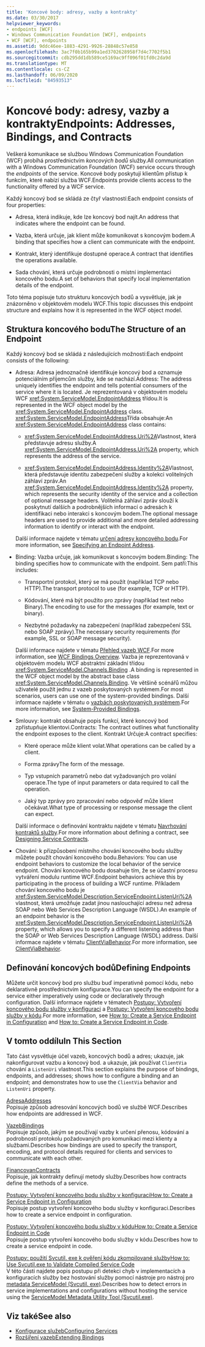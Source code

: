 ```yaml
---
title: 'Koncové body: adresy, vazby a kontrakty'
ms.date: 03/30/2017
helpviewer_keywords:
- endpoints [WCF]
- Windows Communication Foundation [WCF], endpoints
- WCF [WCF], endpoints
ms.assetid: 9ddc46ee-1883-4291-9926-28848c57e858
ms.openlocfilehash: 3ac7f0b165b99a1ed3702628958f7d4c7702f5b1
ms.sourcegitcommit: cdb295dd1db589ce5169ac9ff096f01fd0c2da9d
ms.translationtype: MT
ms.contentlocale: cs-CZ
ms.lasthandoff: 06/09/2020
ms.locfileid: "84593513"
---
```

# <a name="endpoints-addresses-bindings-and-contracts"></a><span data-ttu-id="3ed4b-102">Koncové body: adresy, vazby a kontrakty</span><span class="sxs-lookup"><span data-stu-id="3ed4b-102">Endpoints: Addresses, Bindings, and Contracts</span></span>

<span data-ttu-id="3ed4b-103">Veškerá komunikace se službou Windows Communication Foundation (WCF) probíhá prostřednictvím *koncových bodů* služby.</span><span class="sxs-lookup"><span data-stu-id="3ed4b-103">All communication with a Windows Communication Foundation (WCF) service occurs through the *endpoints* of the service.</span></span> <span data-ttu-id="3ed4b-104">Koncové body poskytují klientům přístup k funkcím, které nabízí služba WCF.</span><span class="sxs-lookup"><span data-stu-id="3ed4b-104">Endpoints provide clients access to the functionality offered by a WCF service.</span></span>

<span data-ttu-id="3ed4b-105">Každý koncový bod se skládá ze čtyř vlastností:</span><span class="sxs-lookup"><span data-stu-id="3ed4b-105">Each endpoint consists of four properties:</span></span>

- <span data-ttu-id="3ed4b-106">Adresa, která indikuje, kde lze koncový bod najít.</span><span class="sxs-lookup"><span data-stu-id="3ed4b-106">An address that indicates where the endpoint can be found.</span></span>

- <span data-ttu-id="3ed4b-107">Vazba, která určuje, jak klient může komunikovat s koncovým bodem.</span><span class="sxs-lookup"><span data-stu-id="3ed4b-107">A binding that specifies how a client can communicate with the endpoint.</span></span>

- <span data-ttu-id="3ed4b-108">Kontrakt, který identifikuje dostupné operace.</span><span class="sxs-lookup"><span data-stu-id="3ed4b-108">A contract that identifies the operations available.</span></span>

- <span data-ttu-id="3ed4b-109">Sada chování, která určuje podrobnosti o místní implementaci koncového bodu.</span><span class="sxs-lookup"><span data-stu-id="3ed4b-109">A set of behaviors that specify local implementation details of the endpoint.</span></span>

<span data-ttu-id="3ed4b-110">Toto téma popisuje tuto strukturu koncových bodů a vysvětluje, jak je znázorněno v objektovém modelu WCF.</span><span class="sxs-lookup"><span data-stu-id="3ed4b-110">This topic discusses this endpoint structure and explains how it is represented in the WCF object model.</span></span>

## <a name="the-structure-of-an-endpoint"></a><span data-ttu-id="3ed4b-111">Struktura koncového bodu</span><span class="sxs-lookup"><span data-stu-id="3ed4b-111">The Structure of an Endpoint</span></span>

<span data-ttu-id="3ed4b-112">Každý koncový bod se skládá z následujících možností:</span><span class="sxs-lookup"><span data-stu-id="3ed4b-112">Each endpoint consists of the following:</span></span>

- <span data-ttu-id="3ed4b-113">Adresa: Adresa jednoznačně identifikuje koncový bod a oznamuje potenciálním příjemcům služby, kde se nachází.</span><span class="sxs-lookup"><span data-stu-id="3ed4b-113">Address: The address uniquely identifies the endpoint and tells potential consumers of the service where it is located.</span></span> <span data-ttu-id="3ed4b-114">Je reprezentovaná v objektovém modelu WCF <xref:System.ServiceModel.EndpointAddress> třídou.</span><span class="sxs-lookup"><span data-stu-id="3ed4b-114">It is represented in the WCF object model by the <xref:System.ServiceModel.EndpointAddress> class.</span></span> <span data-ttu-id="3ed4b-115"><xref:System.ServiceModel.EndpointAddress>Třída obsahuje:</span><span class="sxs-lookup"><span data-stu-id="3ed4b-115">An <xref:System.ServiceModel.EndpointAddress> class contains:</span></span>

  - <span data-ttu-id="3ed4b-116"><xref:System.ServiceModel.EndpointAddress.Uri%2A>Vlastnost, která představuje adresu služby.</span><span class="sxs-lookup"><span data-stu-id="3ed4b-116">A <xref:System.ServiceModel.EndpointAddress.Uri%2A> property, which represents the address of the service.</span></span>

  - <span data-ttu-id="3ed4b-117"><xref:System.ServiceModel.EndpointAddress.Identity%2A>Vlastnost, která představuje identitu zabezpečení služby a kolekci volitelných záhlaví zpráv.</span><span class="sxs-lookup"><span data-stu-id="3ed4b-117">An <xref:System.ServiceModel.EndpointAddress.Identity%2A> property, which represents the security identity of the service and a collection of optional message headers.</span></span> <span data-ttu-id="3ed4b-118">Volitelná záhlaví zpráv slouží k poskytnutí dalších a podrobnějších informací o adresách k identifikaci nebo interakci s koncovým bodem.</span><span class="sxs-lookup"><span data-stu-id="3ed4b-118">The optional message headers are used to provide additional and more detailed addressing information to identify or interact with the endpoint.</span></span>

  <span data-ttu-id="3ed4b-119">Další informace najdete v tématu [určení adresy koncového bodu](../specifying-an-endpoint-address.md).</span><span class="sxs-lookup"><span data-stu-id="3ed4b-119">For more information, see [Specifying an Endpoint Address](../specifying-an-endpoint-address.md).</span></span>

- <span data-ttu-id="3ed4b-120">Binding: Vazba určuje, jak komunikovat s koncovým bodem.</span><span class="sxs-lookup"><span data-stu-id="3ed4b-120">Binding: The binding specifies how to communicate with the endpoint.</span></span> <span data-ttu-id="3ed4b-121">Sem patří:</span><span class="sxs-lookup"><span data-stu-id="3ed4b-121">This includes:</span></span>

  - <span data-ttu-id="3ed4b-122">Transportní protokol, který se má použít (například TCP nebo HTTP).</span><span class="sxs-lookup"><span data-stu-id="3ed4b-122">The transport protocol to use (for example, TCP or HTTP).</span></span>

  - <span data-ttu-id="3ed4b-123">Kódování, které má být použito pro zprávy (například text nebo Binary).</span><span class="sxs-lookup"><span data-stu-id="3ed4b-123">The encoding to use for the messages (for example, text or binary).</span></span>

  - <span data-ttu-id="3ed4b-124">Nezbytné požadavky na zabezpečení (například zabezpečení SSL nebo SOAP zprávy).</span><span class="sxs-lookup"><span data-stu-id="3ed4b-124">The necessary security requirements (for example, SSL or SOAP message security).</span></span>

  <span data-ttu-id="3ed4b-125">Další informace najdete v tématu [Přehled vazeb WCF](../bindings-overview.md).</span><span class="sxs-lookup"><span data-stu-id="3ed4b-125">For more information, see [WCF Bindings Overview](../bindings-overview.md).</span></span> <span data-ttu-id="3ed4b-126">Vazba je reprezentovaná v objektovém modelu WCF abstraktní základní třídou <xref:System.ServiceModel.Channels.Binding> .</span><span class="sxs-lookup"><span data-stu-id="3ed4b-126">A binding is represented in the WCF object model by the abstract base class <xref:System.ServiceModel.Channels.Binding>.</span></span> <span data-ttu-id="3ed4b-127">Ve většině scénářů můžou uživatelé použít jednu z vazeb poskytovaných systémem.</span><span class="sxs-lookup"><span data-stu-id="3ed4b-127">For most scenarios, users can use one of the system-provided bindings.</span></span> <span data-ttu-id="3ed4b-128">Další informace najdete v tématu o [vazbách poskytovaných systémem](../system-provided-bindings.md).</span><span class="sxs-lookup"><span data-stu-id="3ed4b-128">For more information, see [System-Provided Bindings](../system-provided-bindings.md).</span></span>

- <span data-ttu-id="3ed4b-129">Smlouvy: kontrakt obsahuje popis funkcí, které koncový bod zpřístupňuje klientovi.</span><span class="sxs-lookup"><span data-stu-id="3ed4b-129">Contracts: The contract outlines what functionality the endpoint exposes to the client.</span></span> <span data-ttu-id="3ed4b-130">Kontrakt Určuje:</span><span class="sxs-lookup"><span data-stu-id="3ed4b-130">A contract specifies:</span></span>

  - <span data-ttu-id="3ed4b-131">Které operace může klient volat.</span><span class="sxs-lookup"><span data-stu-id="3ed4b-131">What operations can be called by a client.</span></span>

  - <span data-ttu-id="3ed4b-132">Forma zprávy</span><span class="sxs-lookup"><span data-stu-id="3ed4b-132">The form of the message.</span></span>

  - <span data-ttu-id="3ed4b-133">Typ vstupních parametrů nebo dat vyžadovaných pro volání operace.</span><span class="sxs-lookup"><span data-stu-id="3ed4b-133">The type of input parameters or data required to call the operation.</span></span>

  - <span data-ttu-id="3ed4b-134">Jaký typ zprávy pro zpracování nebo odpověď může klient očekávat.</span><span class="sxs-lookup"><span data-stu-id="3ed4b-134">What type of processing or response message the client can expect.</span></span>

  <span data-ttu-id="3ed4b-135">Další informace o definování kontraktu najdete v tématu [Navrhování kontraktů služby](../designing-service-contracts.md).</span><span class="sxs-lookup"><span data-stu-id="3ed4b-135">For more information about defining a contract, see [Designing Service Contracts](../designing-service-contracts.md).</span></span>

- <span data-ttu-id="3ed4b-136">Chování: k přizpůsobení místního chování koncového bodu služby můžete použít chování koncového bodu.</span><span class="sxs-lookup"><span data-stu-id="3ed4b-136">Behaviors: You can use endpoint behaviors to customize the local behavior of the service endpoint.</span></span> <span data-ttu-id="3ed4b-137">Chování koncového bodu dosahuje tím, že se účastní procesu vytváření modulu runtime WCF.</span><span class="sxs-lookup"><span data-stu-id="3ed4b-137">Endpoint behaviors achieve this by participating in the process of building a WCF runtime.</span></span> <span data-ttu-id="3ed4b-138">Příkladem chování koncového bodu je <xref:System.ServiceModel.Description.ServiceEndpoint.ListenUri%2A> vlastnost, která umožňuje zadat jinou naslouchající adresu než adresa SOAP nebo Web Services Description Language (WSDL).</span><span class="sxs-lookup"><span data-stu-id="3ed4b-138">An example of an endpoint behavior is the <xref:System.ServiceModel.Description.ServiceEndpoint.ListenUri%2A> property, which allows you to specify a different listening address than the SOAP or Web Services Description Language (WSDL) address.</span></span> <span data-ttu-id="3ed4b-139">Další informace najdete v tématu [ClientViaBehavior](../diagnostics/wmi/clientviabehavior.md).</span><span class="sxs-lookup"><span data-stu-id="3ed4b-139">For more information, see [ClientViaBehavior](../diagnostics/wmi/clientviabehavior.md).</span></span>

## <a name="defining-endpoints"></a><span data-ttu-id="3ed4b-140">Definování koncových bodů</span><span class="sxs-lookup"><span data-stu-id="3ed4b-140">Defining Endpoints</span></span>

<span data-ttu-id="3ed4b-141">Můžete určit koncový bod pro službu buď imperativně pomocí kódu, nebo deklarativně prostřednictvím konfigurace.</span><span class="sxs-lookup"><span data-stu-id="3ed4b-141">You can specify the endpoint for a service either imperatively using code or declaratively through configuration.</span></span> <span data-ttu-id="3ed4b-142">Další informace najdete v tématech [Postupy: Vytvoření koncového bodu služby v konfiguraci](how-to-create-a-service-endpoint-in-configuration.md) a [Postupy: Vytvoření koncového bodu služby v kódu](how-to-create-a-service-endpoint-in-code.md).</span><span class="sxs-lookup"><span data-stu-id="3ed4b-142">For more information, see [How to: Create a Service Endpoint in Configuration](how-to-create-a-service-endpoint-in-configuration.md) and [How to: Create a Service Endpoint in Code](how-to-create-a-service-endpoint-in-code.md).</span></span>

## <a name="in-this-section"></a><span data-ttu-id="3ed4b-143">V tomto oddílu</span><span class="sxs-lookup"><span data-stu-id="3ed4b-143">In This Section</span></span>

<span data-ttu-id="3ed4b-144">Tato část vysvětluje účel vazeb, koncových bodů a adres; ukazuje, jak nakonfigurovat vazbu a koncový bod. a ukazuje, jak používat `ClientVia` chování a `ListenUri` vlastnost.</span><span class="sxs-lookup"><span data-stu-id="3ed4b-144">This section explains the purpose of bindings, endpoints, and addresses; shows how to configure a binding and an endpoint; and demonstrates how to use the `ClientVia` behavior and `ListenUri` property.</span></span>

<span data-ttu-id="3ed4b-145">[Adresa](endpoint-addresses.md)</span><span class="sxs-lookup"><span data-stu-id="3ed4b-145">[Addresses](endpoint-addresses.md)</span></span>\
<span data-ttu-id="3ed4b-146">Popisuje způsob adresování koncových bodů ve službě WCF.</span><span class="sxs-lookup"><span data-stu-id="3ed4b-146">Describes how endpoints are addressed in WCF.</span></span>

<span data-ttu-id="3ed4b-147">[Vazeb](bindings.md)</span><span class="sxs-lookup"><span data-stu-id="3ed4b-147">[Bindings](bindings.md)</span></span>\
<span data-ttu-id="3ed4b-148">Popisuje způsob, jakým se používají vazby k určení přenosu, kódování a podrobností protokolu požadovaných pro komunikaci mezi klienty a službami.</span><span class="sxs-lookup"><span data-stu-id="3ed4b-148">Describes how bindings are used to specify the transport, encoding, and protocol details required for clients and services to communicate with each other.</span></span>

<span data-ttu-id="3ed4b-149">[Financovan](contracts.md)</span><span class="sxs-lookup"><span data-stu-id="3ed4b-149">[Contracts](contracts.md)</span></span>\
<span data-ttu-id="3ed4b-150">Popisuje, jak kontrakty definují metody služby.</span><span class="sxs-lookup"><span data-stu-id="3ed4b-150">Describes how contracts define the methods of a service.</span></span>

<span data-ttu-id="3ed4b-151">[Postupy: Vytvoření koncového bodu služby v konfiguraci](how-to-create-a-service-endpoint-in-configuration.md)</span><span class="sxs-lookup"><span data-stu-id="3ed4b-151">[How to: Create a Service Endpoint in Configuration](how-to-create-a-service-endpoint-in-configuration.md)</span></span>\
<span data-ttu-id="3ed4b-152">Popisuje postup vytvoření koncového bodu služby v konfiguraci.</span><span class="sxs-lookup"><span data-stu-id="3ed4b-152">Describes how to create a service endpoint in configuration.</span></span>

<span data-ttu-id="3ed4b-153">[Postupy: Vytvoření koncového bodu služby v kódu](how-to-create-a-service-endpoint-in-code.md)</span><span class="sxs-lookup"><span data-stu-id="3ed4b-153">[How to: Create a Service Endpoint in Code](how-to-create-a-service-endpoint-in-code.md)</span></span>\
<span data-ttu-id="3ed4b-154">Popisuje postup vytvoření koncového bodu služby v kódu.</span><span class="sxs-lookup"><span data-stu-id="3ed4b-154">Describes how to create a service endpoint in code.</span></span>

<span data-ttu-id="3ed4b-155">[Postupy: použití Svcutil. exe k ověření kódu zkompilované služby](how-to-use-svcutil-exe-to-validate-compiled-service-code.md)</span><span class="sxs-lookup"><span data-stu-id="3ed4b-155">[How to: Use Svcutil.exe to Validate Compiled Service Code](how-to-use-svcutil-exe-to-validate-compiled-service-code.md)</span></span>\
<span data-ttu-id="3ed4b-156">V této části najdete popis postupu při detekci chyb v implementacích a konfiguracích služby bez hostování služby pomocí nástroje pro nástroj pro [metadata ServiceModel (Svcutil. exe)](../servicemodel-metadata-utility-tool-svcutil-exe.md).</span><span class="sxs-lookup"><span data-stu-id="3ed4b-156">Describes how to detect errors in service implementations and configurations without hosting the service using the [ServiceModel Metadata Utility Tool (Svcutil.exe)](../servicemodel-metadata-utility-tool-svcutil-exe.md).</span></span>

## <a name="see-also"></a><span data-ttu-id="3ed4b-157">Viz také</span><span class="sxs-lookup"><span data-stu-id="3ed4b-157">See also</span></span>

- [<span data-ttu-id="3ed4b-158">Konfigurace služeb</span><span class="sxs-lookup"><span data-stu-id="3ed4b-158">Configuring Services</span></span>](../configuring-services.md)
- [<span data-ttu-id="3ed4b-159">Rozšíření vazeb</span><span class="sxs-lookup"><span data-stu-id="3ed4b-159">Extending Bindings</span></span>](../extending/extending-bindings.md)
